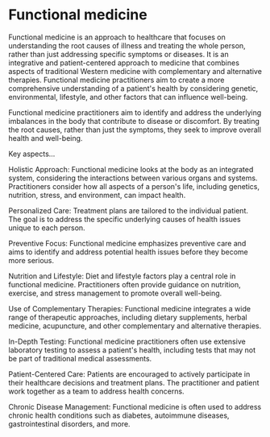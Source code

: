 # Functional medicine

Functional medicine is an approach to healthcare that focuses on understanding the root causes of illness and treating the whole person, rather than just addressing specific symptoms or diseases. It is an integrative and patient-centered approach to medicine that combines aspects of traditional Western medicine with complementary and alternative therapies. Functional medicine practitioners aim to create a more comprehensive understanding of a patient's health by considering genetic, environmental, lifestyle, and other factors that can influence well-being.

Functional medicine practitioners aim to identify and address the underlying imbalances in the body that contribute to disease or discomfort. By treating the root causes, rather than just the symptoms, they seek to improve overall health and well-being.

Key aspects…

Holistic Approach: Functional medicine looks at the body as an integrated system, considering the interactions between various organs and systems. Practitioners consider how all aspects of a person's life, including genetics, nutrition, stress, and environment, can impact health.

Personalized Care: Treatment plans are tailored to the individual patient. The goal is to address the specific underlying causes of health issues unique to each person.

Preventive Focus: Functional medicine emphasizes preventive care and aims to identify and address potential health issues before they become more serious.

Nutrition and Lifestyle: Diet and lifestyle factors play a central role in functional medicine. Practitioners often provide guidance on nutrition, exercise, and stress management to promote overall well-being.

Use of Complementary Therapies: Functional medicine integrates a wide range of therapeutic approaches, including dietary supplements, herbal medicine, acupuncture, and other complementary and alternative therapies.

In-Depth Testing: Functional medicine practitioners often use extensive laboratory testing to assess a patient's health, including tests that may not be part of traditional medical assessments.

Patient-Centered Care: Patients are encouraged to actively participate in their healthcare decisions and treatment plans. The practitioner and patient work together as a team to address health concerns.

Chronic Disease Management: Functional medicine is often used to address chronic health conditions such as diabetes, autoimmune diseases, gastrointestinal disorders, and more.
